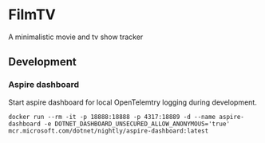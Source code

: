 # FilmTV
A minimalistic movie and tv show tracker

## Development

### Aspire dashboard
Start aspire dashboard for local OpenTelemtry logging during development.
```
docker run --rm -it -p 18888:18888 -p 4317:18889 -d --name aspire-dashboard -e DOTNET_DASHBOARD_UNSECURED_ALLOW_ANONYMOUS='true' mcr.microsoft.com/dotnet/nightly/aspire-dashboard:latest
```